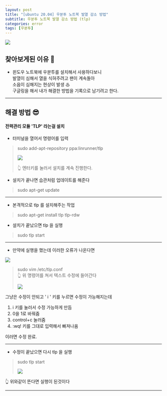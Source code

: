 ```yaml
---
layout: post
title: "[ubuntu 20.04] 우분투 노트북 발열 감소 방법"
subtitle: 우분투 노트북 발열 감소 방법 (tlp)
categories: error
tags: [우분투]
---
```


![](https://velog.velcdn.com/images/-__-/post/627ccddb-4fbb-4e1c-8164-0369f46c4122/image.png)

## 찾아보게된 이유 🧐

- 윈도우 노트북에 우분투를 설치해서 사용하다보니<br>
  발열이 심해서 열을 식혀주려고 팬이 계속돌아<br>
  소음이 심해지는 현상이 발생 ♨<br>
  구글링을 해서 내가 해결한 방법을 기록으로 남기려고 한다.

<hr>

## 해결 방법 😎

#### 전력관리 모듈 'TLP' 라는걸 설치

- 터미널을 열어서 명령어를 입력

> sudo add-apt-repository ppa:linrunner/tlp
>
> ![](https://velog.velcdn.com/images/-__-/post/57ea8117-9e8a-415c-9156-90647f93badf/image.png)
>
> 👆 엔터키를 눌러서 설치를 계속 진행한다.

- 설치가 끝나면 습관처럼 업데이트를 해준다

> sudo apt-get update

<hr>

- 본격적으로 tlp 를 설치해주는 작업

> sudo apt-get install tlp tlp-rdw

- 설치가 끝났으면 tlp 을 실행

> sudo tlp start

<hr>

- 만약에 실행을 했는데 이러한 오류가 나온다면

![](https://velog.velcdn.com/images/-__-/post/b355df0c-27a0-486a-a4e4-0b9dba1bfd22/image.png)
<br>

> sudo vim /etc/tlp.conf <br>
> 👆 위 명령어를 쳐서 텍스트 수정에 들어간다
>
> ![](https://velog.velcdn.com/images/-__-/post/bc37103e-451b-4909-91be-aca3f9f1913e/image.png)

그냥은 수정이 안되고 ' i ' 키를 누르면 수정이 가능해지는데

1. i 키를 눌러서 수정 가능하게 만듬
2. 0을 1로 바꿔줌
3. control+c 눌러줌
4. :wq! 키를 그대로 입력해서 빠져나옴

이러면 수정 완료.

<hr>

- 수정이 끝났으면 다시 tlp 을 실행

> sudo tlp start
>
> ![](https://velog.velcdn.com/images/-__-/post/1f54f4f1-675b-4604-a754-bf1633a5b9fe/image.png)

👆 위와같이 뜬다면 실행이 된것이다

---
